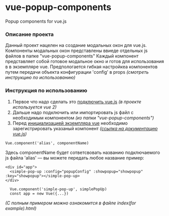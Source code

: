 # vue-popup-components

Popup components for vue.js

### Описание проекта

Данный проект нацелен на создание модальных окон для vue.js.
Компоненты модальных окон представлены ввиеде отдельных js файлов в папке "vue-popup-components"
Каждый компонент представляет собой готовое модальное окно и готов для использования в в экземпляре vue.
Предпологается гибкая настройкеа компонентов путем передачи объекта конфигурации 'config' в props _(смотреть инструкцию по использованию)_

### Инструкция по использованию

1. Первое что надо сделать это [подключить vue.js](https://ru.vuejs.org/v2/guide/installation.html) _(в проекте используется vue 2)_
2. Дальше надо подключить или импортировать js файл с необходимым компонентом _(из папки "vue-popup-components")_
3. Перед [инициализацией экземпляра vue](https://ru.vuejs.org/v2/guide/instance.html) необходимо зарегистрировать указаный компонент _([ссылка на документацию vue.js](https://ru.vuejs.org/v2/guide/components-registration.html))_

`Vue.component('alias', componentName)`

Здесь componentName будет сответсвовать названию подключаемого js файла
'alias' — вы можете передать любое название пример:

```
<div id="app">
  <simple-pop-up :config="popupConfig" :showpopup="showpopup" :key="showpopup"></simple-pop-up>
</div>
```

```
  Vue.component('simple-pop-up', simplePopUp)
  const app = new Vue({...})
```

_(С полным примером можно ознакомится в файле index(for example).html)_
